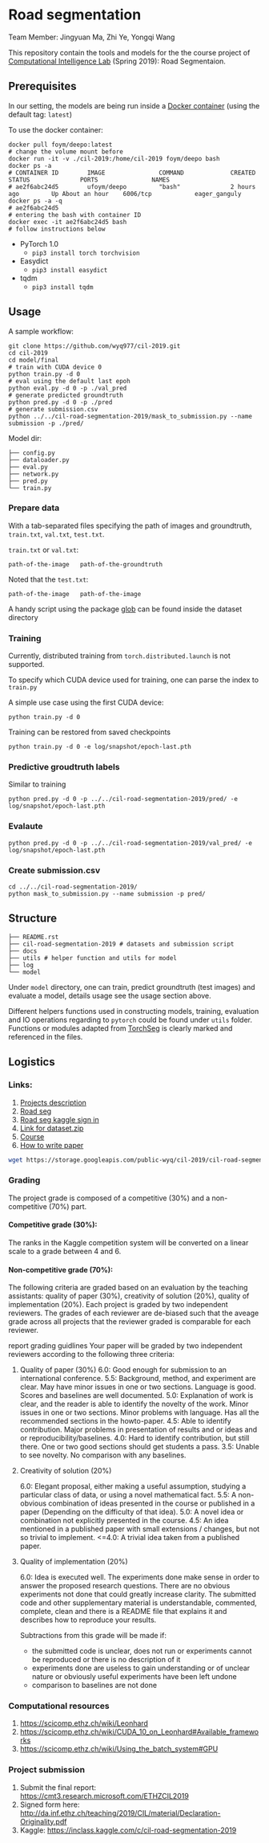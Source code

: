 # Road segmentation

Team Member: Jingyuan Ma, Zhi Ye, Yongqi Wang

This repository contain the tools and models for the the course project of [Computational Intelligence Lab](http://da.inf.ethz.ch/teaching/2019/CIL/project.php) (Spring 2019): Road Segmentaion.

## Prerequisites

In our setting, the models are being run inside a [Docker container](https://hub.docker.com/r/ufoym/deepo/) (using the default tag: `latest`)

To use the docker container:

```shell
docker pull foym/deepo:latest
# change the volume mount before
docker run -it -v ./cil-2019:/home/cil-2019 foym/deepo bash
docker ps -a 
# CONTAINER ID        IMAGE               COMMAND             CREATED             STATUS              PORTS               NAMES
# ae2f6abc24d5        ufoym/deepo         "bash"              2 hours ago         Up About an hour    6006/tcp            eager_ganguly
docker ps -a -q
# ae2f6abc24d5
# entering the bash with container ID
docker exec -it ae2f6abc24d5 bash
# follow instructions below
```

- PyTorch 1.0
  - `pip3 install torch torchvision`
- Easydict
  - `pip3 install easydict`
- tqdm
  - `pip3 install tqdm`

## Usage

A sample workflow:

```shell
git clone https://github.com/wyq977/cil-2019.git
cd cil-2019
cd model/final
# train with CUDA device 0
python train.py -d 0
# eval using the default last epoh
python eval.py -d 0 -p ./val_pred
# generate predicted groundtruth
python pred.py -d 0 -p ./pred
# generate submission.csv
python ../../cil-road-segmentation-2019/mask_to_submission.py --name submission -p ./pred/
```

Model dir:

```shell
├── config.py
├── dataloader.py
├── eval.py
├── network.py
├── pred.py
└── train.py
```

### Prepare data

With a tab-separated files specifying the path of images and groundtruth, `train.txt`, `val.txt`, `test.txt`.

`train.txt` or `val.txt`:

```shell
path-of-the-image   path-of-the-groundtruth
```

Noted that the `test.txt`:

```shell
path-of-the-image   path-of-the-image
```

A handy script using the package [glob](https://docs.python.org/3/library/glob.html) can be found inside the dataset directory

### Training

Currently, distributed training from `torch.distributed.launch` is not supported.

To specify which CUDA device used for training, one can parse the index to `train.py`

A simple use case using the first CUDA device:

```shell
python train.py -d 0
```

Training can be restored from saved checkpoints

```shell
python train.py -d 0 -e log/snapshot/epoch-last.pth
```

### Predictive groudtruth labels

Similar to training

```shell
python pred.py -d 0 -p ../../cil-road-segmentation-2019/pred/ -e log/snapshot/epoch-last.pth
```

### Evalaute

```shell
python pred.py -d 0 -p ../../cil-road-segmentation-2019/val_pred/ -e log/snapshot/epoch-last.pth
```

### Create submission.csv

```shell
cd ../../cil-road-segmentation-2019/
python mask_to_submission.py --name submission -p pred/
```

## Structure

```shell
├── README.rst
├── cil-road-segmentation-2019 # datasets and submission script
├── docs
├── utils # helper function and utils for model
├── log
└── model
```

Under `model` directory, one can train, predict groundtruth (test images) and evaluate a model, details usage see the usage section above.

Different helpers functions used in constructing models, training, evaluation and IO operations regarding to `pytorch` could be found under `utils` folder. Functions or modules adapted from [TorchSeg](https://github.com/ycszen/TorchSeg/tree/master/model) is clearly marked and referenced in the files.

## Logistics

### Links:

1. [Projects description](http://da.inf.ethz.ch/teaching/2019/CIL/project.php)
2. [Road seg](https://inclass.kaggle.com/c/cil-road-segmentation-2019)
3. [Road seg kaggle sign in](https://www.kaggle.com/t/c83d1c6de17c433ca64b3a9174205c44)
4. [Link for dataset.zip](https://storage.googleapis.com/public-wyq/cil-2019/cil-road-segmentation-2019.zip)
5. [Course](http://da.inf.ethz.ch/teaching/2019/CIL/project.php)
6. [How to write paper](http://da.inf.ethz.ch/teaching/2019/CIL/material/howto-paper.pdf)

```bash
wget https://storage.googleapis.com/public-wyq/cil-2019/cil-road-segmentation-2019.zip
```

### Grading

The project grade is composed of a competitive (30%) and a non-competitive (70%) part.

#### Competitive grade (30%):

The ranks in the Kaggle competition system will be converted on a linear scale to a grade between 4 and 6.

#### Non-competitive grade (70%):

The following criteria are graded based on an evaluation by the teaching assistants: quality of paper (30%), creativity of solution (20%), quality of implementation (20%). Each project is graded by two independent reviewers. The grades of each reviewer are de-biased such that the aveage grade across all projects that the reviewer graded is comparable for each reviewer.

report grading guidlines
Your paper will be graded by two independent reviewers according to the following three criteria:

1. Quality of paper (30%)
    6.0: Good enough for submission to an international conference.
    5.5: Background, method, and experiment are clear. May have minor
    issues in one or two sections. Language is good. Scores and baselines are well documented.
    5.0: Explanation of work is clear, and the reader is able to identify the novelty of the work. Minor issues in one or two sections. Minor problems with language. Has all the recommended sections in the howto-paper.
    4.5: Able to identify contribution. Major problems in presentation of results and or ideas and or reproducibility/baselines.
    4.0: Hard to identify contribution, but still there. One or two good sections should get students a pass.
    3.5: Unable to see novelty. No comparison with any baselines.

2. Creativity of solution (20%)

    6.0: Elegant proposal, either making a useful assumption, studying a particular class of data, or using a novel mathematical fact.
    5.5: A non-obvious combination of ideas presented in the course or published in a paper (Depending on the difficulty of that idea).
    5.0: A novel idea or combination not explicitly presented in the course.
    4.5: An idea mentioned in a published paper with small extensions / changes, but not so trivial to implement.
    <=4.0: A trivial idea taken from a published paper.

3. Quality of implementation (20%)

    6.0: Idea is executed well. The experiments done make sense in order to answer the proposed research questions. There are no obvious experiments not done that could greatly increase clarity. The submitted code and other supplementary material is understandable, commented, complete, clean and there is a README file that explains it and describes how to reproduce your results.

    Subtractions from this grade will be made if:
    - the submitted code is unclear, does not run or experiments cannot be reproduced or there is no description of it
    - experiments done are useless to gain understanding or of unclear nature or obviously useful experiments have been left undone
    - comparison to baselines are not done

### Computational resources

1. https://scicomp.ethz.ch/wiki/Leonhard
2. https://scicomp.ethz.ch/wiki/CUDA_10_on_Leonhard#Available_frameworks
3. https://scicomp.ethz.ch/wiki/Using_the_batch_system#GPU

### Project submission

1. Submit the final report: https://cmt3.research.microsoft.com/ETHZCIL2019
2. Signed form here: http://da.inf.ethz.ch/teaching/2019/CIL/material/Declaration-Originality.pdf
3. Kaggle: https://inclass.kaggle.com/c/cil-road-segmentation-2019
